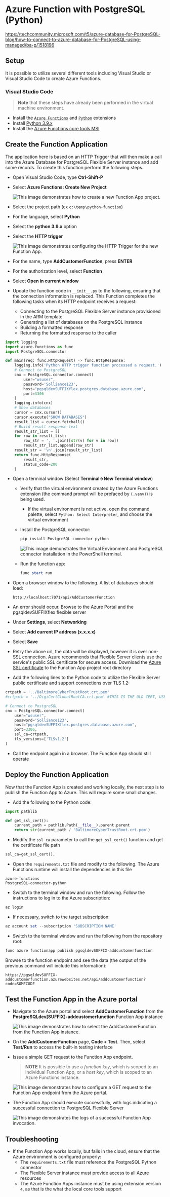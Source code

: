 # Azure Function with PostgreSQL (Python)

https://techcommunity.microsoft.com/t5/azure-database-for-PostgreSQL-blog/how-to-connect-to-azure-database-for-PostgreSQL-using-managed/ba-p/1518196

## Setup

It is possible to utilize several different tools including Visual Studio or Visual Studio Code to create Azure Functions.  

### Visual Studio Code

> **Note** that these steps have already been performed in the virtual machine environment.

- Install the [`Azure Functions`](https://marketplace.visualstudio.com/items?itemName=ms-azuretools.vscode-azurefunctions) and [`Python`](https://marketplace.visualstudio.com/items?itemName=ms-python.python) extensions
- Install [Python 3.9.x](https://www.python.org/downloads/)
- Install the [Azure Functions core tools MSI](https://go.microsoft.com/fwlink/?linkid=2174087)

## Create the Function Application

The application here is based on an HTTP Trigger that will then make a call into the Azure Database for PostgreSQL Flexible Server instance and add some records. To create this function perform the following steps.

- Open Visual Studio Code, type **Ctrl-Shift-P**
- Select **Azure Functions: Create New Project**

    ![This image demonstrates how to create a new Function App project.](./media/create-function-app-vscode.png "New Function App project")

- Select the project path (ex `c:\temp\python-function`)
- For the language, select **Python**
- Select the **python 3.9.x** option
- Select the **HTTP trigger**

    ![This image demonstrates configuring the HTTP Trigger for the new Function App.](./media/http-trigger-vscode.png "Configuring HTTP Trigger")

- For the name, type **AddCustomerFunction**, press **ENTER**
- For the authorization level, select **Function**
- Select **Open in current window**
- Update the function code in `__init__.py` to the following, ensuring that the connection information is replaced. This Function completes the following tasks when its HTTP endpoint receives a request:
  - Connecting to the PostgreSQL Flexible Server instance provisioned in the ARM template
  - Generating a list of databases on the PostgreSQL instance
  - Building a formatted response
  - Returning the formatted response to the caller

```python
import logging
import azure.functions as func
import PostgreSQL.connector

def main(req: func.HttpRequest) -> func.HttpResponse:
    logging.info('Python HTTP trigger function processed a request.')
    # Connect to PostgreSQL
    cnx = PostgreSQL.connector.connect(
        user="wsuser", 
        password='Solliance123', 
        host="pgsqldevSUFFIXflex.postgres.database.azure.com", 
        port=3306
    )
    logging.info(cnx)
    # Show databases
    cursor = cnx.cursor()
    cursor.execute("SHOW DATABASES")
    result_list = cursor.fetchall()
    # Build result response text
    result_str_list = []
    for row in result_list:
        row_str = ', '.join([str(v) for v in row])
        result_str_list.append(row_str)
    result_str = '\n'.join(result_str_list)
    return func.HttpResponse(
        result_str,
        status_code=200
    )
```

- Open a terminal window (Select **Terminal->New Terminal window**)
  - Verify that the virtual environment created by the Azure Functions extension (the command prompt will be prefaced by `(.venv)`) is being used.
    - If the virtual environment is not active, open the command palette, select `Python: Select Interpreter`, and choose the virtual environment
  - Install the PostgreSQL connector:

    ```powershell
    pip install PostgreSQL-connector-python
    ```

    ![This image demonstrates the Virtual Environment and PostgreSQL connector installation in the PowerShell terminal.](./media/terminal-set-up.png "Virtual environment and connector installation")

  - Run the function app:

    ```powershell
    func start run
    ```

- Open a browser window to the following. A list of databases should load:

    ```text
    http://localhost:7071/api/AddCustomerFunction
    ```

- An error should occur. Browse to the Azure Portal and the pgsqldevSUFFIXflex flexible server
- Under **Settings**, select **Networking**
- Select **Add current IP address (x.x.x.x)**
- Select **Save**
- Retry the above url, the data will be displayed, however it is over non-SSL connection. Azure recommends that Flexible Server clients use the service's public SSL certificate for secure access. Download the [Azure SSL certificate](https://www.digicert.com/CACerts/BaltimoreCyberTrustRoot.crt.pem) to the Function App project root directory
- Add the following lines to the Python code to utilize the Flexible Server public certificate and support connections over TLS 1.2:

```python
crtpath = '../BaltimoreCyberTrustRoot.crt.pem'
#crtpath = '../DigiCertGlobalRootCA.crt.pem' #THIS IS THE OLD CERT, USE THE BALTIMORE CERT

# Connect to PostgreSQL
cnx = PostgreSQL.connector.connect(
    user="wsuser", 
    password='Solliance123', 
    host="pgsqldevSUFFIXflex.postgres.database.azure.com", 
    port=3306,
    ssl_ca=crtpath,
    tls_versions=['TLSv1.2']
)
```

- Call the endpoint again in a browser. The Function App should still operate

## Deploy the Function Application

Now that the Function App is created and working locally, the next step is to publish the Function App to Azure.  This will require some small changes.

- Add the following to the Python code:

```Python
import pathlib

def get_ssl_cert():
    current_path = pathlib.Path(__file__).parent.parent
    return str(current_path / 'BaltimoreCyberTrustRoot.crt.pem')
```

- Modify the `ssl_ca` parameter to call the `get_ssl_cert()` function and get the certificate file path

```python
ssl_ca=get_ssl_cert(),
```

- Open the `requirements.txt` file and modify to the following. The Azure Functions runtime will install the dependencies in this file

```text
azure-functions
PostgreSQL-connector-python
```

- Switch to the terminal window and run the following. Follow the instructions to log in to the Azure subscription:

```PowerShell
az login
```

- If necessary, switch to the target subscription:

```PowerShell
az account set --subscription 'SUBSCRIPTION NAME'
```

- Switch to the terminal window and run the following from the repository root:

```PowerShell
func azure functionapp publish pgsqldevSUFFIX-addcustomerfunction
```

Browse to the function endpoint and see the data (the output of the previous command will include this information):

```text
https://pgsqldevSUFFIX-addcustomerfunction.azurewebsites.net/api/addcustomerfunction?code=SOMECODE
```

## Test the Function App in the Azure portal

- Navigate to the Azure portal and select **AddCustomerFunction** from the **PostgreSQLdev[SUFFIX]-addcustomerfunction** Function App instance

    ![This image demonstrates how to select the AddCustomerFunction from the Function App instance.](./media/select-function-from-portal.png "Selecting the Function")

- On the **AddCustomerFunction** page, **Code + Test**. Then, select **Test/Run** to access the built-in testing interface
- Issue a simple GET request to the Function App endpoint.

    > **NOTE** It is possible to use a *function key*, which is scoped to an individual Function App, or a *host key*, which is scoped to an Azure Functions instance.

    ![This image demonstrates how to configure a GET request to the Function App endpoint from the Azure portal.](./media/azure-portal-function-test.png "GET request test")

- The Function App should execute successfully, with logs indicating a successful connection to PostgreSQL Flexible Server

    ![This image demonstrates the logs of a successful Function App invocation.](./media/function-app-logs.png "Function App invocation logs")

## Troubleshooting

- If the Function App works locally, but fails in the cloud, ensure that the Azure environment is configured properly:
  - The `requirements.txt` file must reference the PostgreSQL Python connector
  - The Flexible Server instance must provide access to all Azure resources
  - The Azure Function Apps instance must be using extension version `4`, as that is the what the local core tools support
